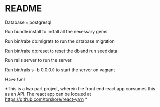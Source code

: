 # README

Database = postgresql

Run bundle install to install all the necessary gems

Run bin/rake db:migrate to run the database migration

Run bin/rake db:reset to reset the db and run seed data

Run rails server to run the server.

Run bin/rails s -b 0.0.0.0 to start the server on vagrant

Have fun!

*This is a two part project, wherein the front end react app consumes this as an API. The react app can be located at https://github.com/torshore/react-yarn *